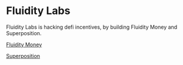 
# Fluidity Labs

Fluidity Labs is hacking defi incentives, by building Fluidity Money and Superposition.

[Fluidity Money](https://fluidity.money)

[Superposition](https://superposition.so)
